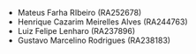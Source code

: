 * Mateus Farha RIbeiro (RA252678)
* Henrique Cazarim Meirelles Alves (RA244763)
* Luiz Felipe Lenharo  (RA237896)
* Gustavo Marcelino Rodrigues  (RA238183)
